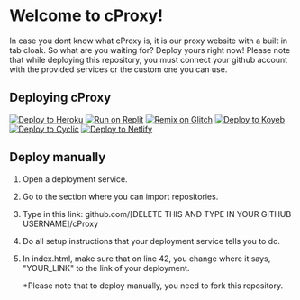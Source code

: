 # Welcome to cProxy!

In case you dont know what cProxy is, it is our proxy website with a built in tab cloak. So what are you waiting for? Deploy yours right now! Please note that while deploying this repository, you must connect your github account with the provided services or the custom one you can use.

## Deploying cProxy
[![Deploy to Heroku](https://binbashbanana.github.io/deploy-buttons/buttons/remade/heroku.svg)](https://heroku.com/deploy/?template=https://github.com/C-District/cProxy)
[![Run on Replit](https://binbashbanana.github.io/deploy-buttons/buttons/remade/replit.svg)](https://replit.com/github/CDistrict/cProxy)
[![Remix on Glitch](https://binbashbanana.github.io/deploy-buttons/buttons/remade/glitch.svg)](https://glitch.com/edit/#!/import/github/CDistrict/cProxy)
[![Deploy to Koyeb](https://binbashbanana.github.io/deploy-buttons/buttons/remade/koyeb.svg)](https://app.koyeb.com/deploy?type=git&repository=github.com/CDistrict/cProxy&branch=main&name=cProxy)
[![Deploy to Cyclic](https://binbashbanana.github.io/deploy-buttons/buttons/remade/cyclic.svg)](https://app.cyclic.sh/api/app/deploy/CDistrict/cProxy)
[![Deploy to Netlify](https://binbashbanana.github.io/deploy-buttons/buttons/remade/netlify.svg)](https://app.netlify.com/start/deploy?repository=https://github.com/CDistrict/cProxy)
## Deploy manually
1. Open a deployment service.
2. Go to the section where you can import repositories.
3. Type in this link: github.com/[DELETE THIS AND TYPE IN YOUR GITHUB USERNAME]/cProxy
4. Do all setup instructions that your deployment service tells you to do.
5. In index.html, make sure that on line 42, you change where it says, "YOUR_LINK" to the link of your deployment.

   *Please note that to deploy manually, you need to fork this repository.
